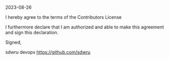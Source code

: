 2023-08-26

I hereby agree to the terms of the Contributors License

I furthermore declare that I am authorized and able to make this agreement and sign this declaration.

Signed,

sdwru devops https://github.com/sdwru
